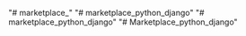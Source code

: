 "# marketplace_" 
"# marketplace_python_django" 
"# marketplace_python_django" 
"# Marketplace_python_django" 
